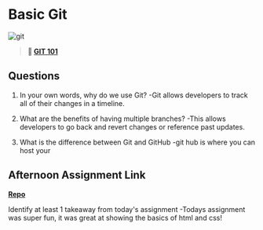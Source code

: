# Basic Git

![git](https://git-scm.com/images/branching-illustration@2x.png)

> **📖 [GIT 101](https://codeworksacademy.com/fs-student-guide/resources/wk1/01-GIT)**

## Questions

1. In your own words, why do we use Git?
   -Git allows developers to track all of their changes in a timeline.

2. What are the benefits of having multiple branches?
   -This allows developers to go back and revert changes or reference past updates.

3. What is the difference between Git and GitHub
  -git hub is where you can host your  
## Afternoon Assignment Link

**[Repo](https://github.com/ThomF/<ASSIGNMENT_REPO>)**

Identify at least 1 takeaway from today's assignment
   -Todays assignment was super fun, it was great at showing the basics of html and css!